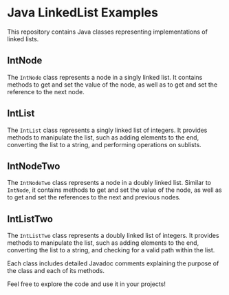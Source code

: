 # Java LinkedList Examples

This repository contains Java classes representing implementations of linked lists.

## IntNode

The `IntNode` class represents a node in a singly linked list. It contains methods to get and set the value of the node, as well as to get and set the reference to the next node.

## IntList

The `IntList` class represents a singly linked list of integers. It provides methods to manipulate the list, such as adding elements to the end, converting the list to a string, and performing operations on sublists.

## IntNodeTwo

The `IntNodeTwo` class represents a node in a doubly linked list. Similar to `IntNode`, it contains methods to get and set the value of the node, as well as to get and set the references to the next and previous nodes.

## IntListTwo

The `IntListTwo` class represents a doubly linked list of integers. It provides methods to manipulate the list, such as adding elements to the end, converting the list to a string, and checking for a valid path within the list.

Each class includes detailed Javadoc comments explaining the purpose of the class and each of its methods.

Feel free to explore the code and use it in your projects!

